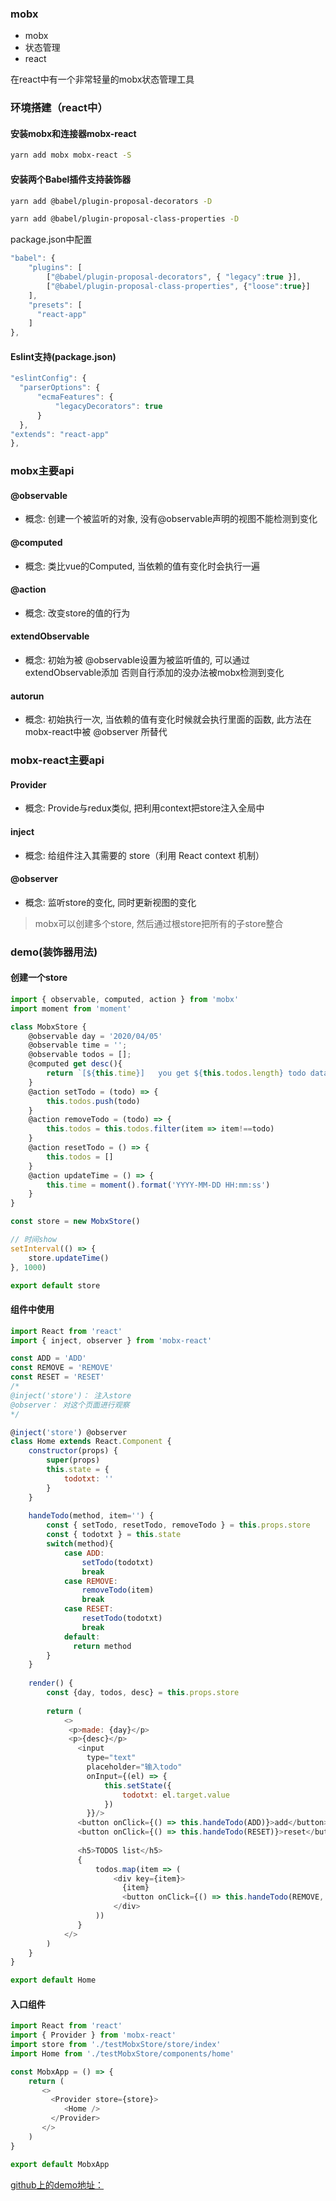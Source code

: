 ### mobx
- mobx
- 状态管理
- react

在react中有一个非常轻量的mobx状态管理工具

### 环境搭建（react中）
#### 安装mobx和连接器mobx-react
```bash
yarn add mobx mobx-react -S
```
#### 安装两个Babel插件支持装饰器
```bash
yarn add @babel/plugin-proposal-decorators -D

yarn add @babel/plugin-proposal-class-properties -D
```
package.json中配置
```javascript
"babel": {
	"plugins": [
		["@babel/plugin-proposal-decorators", { "legacy":true }],
		["@babel/plugin-proposal-class-properties", {"loose":true}]
	],
    "presets": [
      "react-app"
    ]
},
```
#### Eslint支持(package.json)
```javascript
"eslintConfig": {
  "parserOptions": {
	  "ecmaFeatures": {
		  "legacyDecorators": true
	  }
  },
"extends": "react-app"
},
```
### mobx主要api
#### @observable
* 概念: 创建一个被监听的对象, 没有@observable声明的视图不能检测到变化
#### @computed
* 概念: 类比vue的Computed, 当依赖的值有变化时会执行一遍
#### @action
* 概念: 改变store的值的行为
#### extendObservable
* 概念: 初始为被 @observable设置为被监听值的, 可以通过extendObservable添加
  否则自行添加的没办法被mobx检测到变化
#### autorun
* 概念: 初始执行一次, 当依赖的值有变化时候就会执行里面的函数, 此方法在mobx-react中被 @observer 所替代
### mobx-react主要api
#### Provider
* 概念: Provide与redux类似, 把利用context把store注入全局中
#### inject
* 概念: 给组件注入其需要的 store（利用 React context 机制）
#### @observer
* 概念: 监听store的变化, 同时更新视图的变化

>mobx可以创建多个store, 然后通过根store把所有的子store整合

### demo(装饰器用法)
#### 创建一个store
```javascript
import { observable, computed, action } from 'mobx'
import moment from 'moment'

class MobxStore {
	@observable day = '2020/04/05'
	@observable time = '';
	@observable todos = [];
	@computed get desc(){
		return `[${this.time}]   you get ${this.todos.length} todo data`
	}
	@action setTodo = (todo) => {
		this.todos.push(todo)
	}
	@action removeTodo = (todo) => {
		this.todos = this.todos.filter(item => item!==todo)
	}
	@action resetTodo = () => {
		this.todos = []
	}
	@action updateTime = () => {
		this.time = moment().format('YYYY-MM-DD HH:mm:ss')
	}
}

const store = new MobxStore()

// 时间show
setInterval(() => {
	store.updateTime()
}, 1000)

export default store
```
#### 组件中使用
```javascript
import React from 'react'
import { inject, observer } from 'mobx-react'

const ADD = 'ADD'
const REMOVE = 'REMOVE'
const RESET = 'RESET'
/*
@inject('store')： 注入store
@observer： 对这个页面进行观察
*/

@inject('store') @observer
class Home extends React.Component {
	constructor(props) {
	    super(props)
		this.state = {
			todotxt: ''
		}
	}
	
	handeTodo(method, item='') {
		const { setTodo, resetTodo, removeTodo } = this.props.store
		const { todotxt } = this.state
		switch(method){
			case ADD:
			    setTodo(todotxt)
				break
			case REMOVE:
			    removeTodo(item)
				break
			case RESET:
			    resetTodo(todotxt)
				break
			default:
			  return method 
		}
	}
	
	render() {
		const {day, todos, desc} = this.props.store
		
		return (
			<>
			 <p>made: {day}</p>
			 <p>{desc}</p>
			   <input 
			     type="text" 
				 placeholder="输入todo" 
				 onInput={(el) => {
					 this.setState({
						 todotxt: el.target.value
					 })
				 }}/>
			   <button onClick={() => this.handeTodo(ADD)}>add</button>
			   <button onClick={() => this.handeTodo(RESET)}>reset</button>
			   
			   <h5>TODOS list</h5>
			   {
				   todos.map(item => (
				       <div key={item}>
					     {item}
						 <button onClick={() => this.handeTodo(REMOVE, item)}>remove</button>
					   </div>
				   ))
			   }
			</>
		)
	}
}

export default Home
```
#### 入口组件
```javascript
import React from 'react'
import { Provider } from 'mobx-react'
import store from './testMobxStore/store/index'
import Home from './testMobxStore/components/home'

const MobxApp = () => {
	return (
	   <>
	     <Provider store={store}>
		    <Home />
		 </Provider>
	   </>
	)
}

export default MobxApp
```
[github上的demo地址：](https://github.com/HHardyy/eazy-mobx)

















